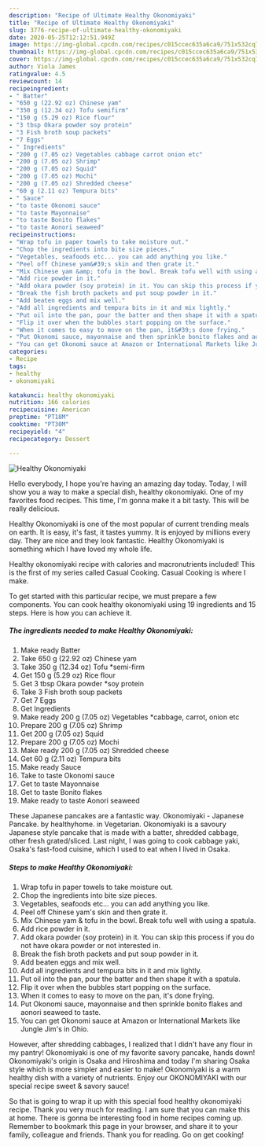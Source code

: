 ```yaml
---
description: "Recipe of Ultimate Healthy Okonomiyaki"
title: "Recipe of Ultimate Healthy Okonomiyaki"
slug: 3776-recipe-of-ultimate-healthy-okonomiyaki
date: 2020-05-25T12:12:51.949Z
image: https://img-global.cpcdn.com/recipes/c015ccec635a6ca9/751x532cq70/healthy-okonomiyaki-recipe-main-photo.jpg
thumbnail: https://img-global.cpcdn.com/recipes/c015ccec635a6ca9/751x532cq70/healthy-okonomiyaki-recipe-main-photo.jpg
cover: https://img-global.cpcdn.com/recipes/c015ccec635a6ca9/751x532cq70/healthy-okonomiyaki-recipe-main-photo.jpg
author: Viola James
ratingvalue: 4.5
reviewcount: 14
recipeingredient:
- " Batter"
- "650 g (22.92 oz) Chinese yam"
- "350 g (12.34 oz) Tofu semifirm"
- "150 g (5.29 oz) Rice flour"
- "3 tbsp Okara powder soy protein"
- "3 Fish broth soup packets"
- "7 Eggs"
- " Ingredients"
- "200 g (7.05 oz) Vegetables cabbage carrot onion etc"
- "200 g (7.05 oz) Shrimp"
- "200 g (7.05 oz) Squid"
- "200 g (7.05 oz) Mochi"
- "200 g (7.05 oz) Shredded cheese"
- "60 g (2.11 oz) Tempura bits"
- " Sauce"
- "to taste Okonomi sauce"
- "to taste Mayonnaise"
- "to taste Bonito flakes"
- "to taste Aonori seaweed"
recipeinstructions:
- "Wrap tofu in paper towels to take moisture out."
- "Chop the ingredients into bite size pieces."
- "Vegetables, seafoods etc... you can add anything you like."
- "Peel off Chinese yam&#39;s skin and then grate it."
- "Mix Chinese yam &amp; tofu in the bowl. Break tofu well with using a spatula."
- "Add rice powder in it."
- "Add okara powder (soy protein) in it. You can skip this process if you do not have okara powder or not interested in."
- "Break the fish broth packets and put soup powder in it."
- "Add beaten eggs and mix well."
- "Add all ingredients and tempura bits in it and mix lightly."
- "Put oil into the pan, pour the batter and then shape it with a spatula."
- "Flip it over when the bubbles start popping on the surface."
- "When it comes to easy to move on the pan, it&#39;s done frying."
- "Put Okonomi sauce, mayonnaise and then sprinkle bonito flakes and aonori seaweed to taste."
- "You can get Okonomi sauce at Amazon or International Markets like Jungle Jim&#39;s in Ohio."
categories:
- Recipe
tags:
- healthy
- okonomiyaki

katakunci: healthy okonomiyaki 
nutrition: 166 calories
recipecuisine: American
preptime: "PT18M"
cooktime: "PT30M"
recipeyield: "4"
recipecategory: Dessert

---
```



![Healthy Okonomiyaki](https://img-global.cpcdn.com/recipes/c015ccec635a6ca9/751x532cq70/healthy-okonomiyaki-recipe-main-photo.jpg)

Hello everybody, I hope you're having an amazing day today. Today, I will show you a way to make a special dish, healthy okonomiyaki. One of my favorites food recipes. This time, I'm gonna make it a bit tasty. This will be really delicious.

Healthy Okonomiyaki is one of the most popular of current trending meals on earth. It is easy, it's fast, it tastes yummy. It is enjoyed by millions every day. They are nice and they look fantastic. Healthy Okonomiyaki is something which I have loved my whole life.

Healthy okonomiyaki recipe with calories and macronutrients included! This is the first of my series called Casual Cooking. Casual Cooking is where I make.


To get started with this particular recipe, we must prepare a few components. You can cook healthy okonomiyaki using 19 ingredients and 15 steps. Here is how you can achieve it.

<!--inarticleads1-->

##### The ingredients needed to make Healthy Okonomiyaki:

1. Make ready  Batter
1. Take 650 g (22.92 oz) Chinese yam
1. Take 350 g (12.34 oz) Tofu *semi-firm
1. Get 150 g (5.29 oz) Rice flour
1. Get 3 tbsp Okara powder *soy protein
1. Take 3 Fish broth soup packets
1. Get 7 Eggs
1. Get  Ingredients
1. Make ready 200 g (7.05 oz) Vegetables *cabbage, carrot, onion etc
1. Prepare 200 g (7.05 oz) Shrimp
1. Get 200 g (7.05 oz) Squid
1. Prepare 200 g (7.05 oz) Mochi
1. Make ready 200 g (7.05 oz) Shredded cheese
1. Get 60 g (2.11 oz) Tempura bits
1. Make ready  Sauce
1. Take to taste Okonomi sauce
1. Get to taste Mayonnaise
1. Get to taste Bonito flakes
1. Make ready to taste Aonori seaweed


These Japanese pancakes are a fantastic way. Okonomiyaki - Japanese Pancake. by healthyhome. in Vegetarian. Okonomiyaki is a savoury Japanese style pancake that is made with a batter, shredded cabbage, other fresh grated/sliced. Last night, I was going to cook cabbage yaki, Osaka&#39;s fast-food cuisine, which I used to eat when I lived in Osaka. 

<!--inarticleads2-->

##### Steps to make Healthy Okonomiyaki:

1. Wrap tofu in paper towels to take moisture out.
1. Chop the ingredients into bite size pieces.
1. Vegetables, seafoods etc... you can add anything you like.
1. Peel off Chinese yam&#39;s skin and then grate it.
1. Mix Chinese yam &amp; tofu in the bowl. Break tofu well with using a spatula.
1. Add rice powder in it.
1. Add okara powder (soy protein) in it. You can skip this process if you do not have okara powder or not interested in.
1. Break the fish broth packets and put soup powder in it.
1. Add beaten eggs and mix well.
1. Add all ingredients and tempura bits in it and mix lightly.
1. Put oil into the pan, pour the batter and then shape it with a spatula.
1. Flip it over when the bubbles start popping on the surface.
1. When it comes to easy to move on the pan, it&#39;s done frying.
1. Put Okonomi sauce, mayonnaise and then sprinkle bonito flakes and aonori seaweed to taste.
1. You can get Okonomi sauce at Amazon or International Markets like Jungle Jim&#39;s in Ohio.


However, after shredding cabbages, I realized that I didn&#39;t have any flour in my pantry! Okonomiyaki is one of my favorite savory pancake, hands down! Okonomiyaki&#39;s origin is Osaka and Hiroshima and today I&#39;m sharing Osaka style which is more simpler and easier to make! Okonomiyaki is a warm healthy dish with a variety of nutrients. Enjoy our OKONOMIYAKI with our special recipe sweet &amp; savory sauce! 

So that is going to wrap it up with this special food healthy okonomiyaki recipe. Thank you very much for reading. I am sure that you can make this at home. There is gonna be interesting food in home recipes coming up. Remember to bookmark this page in your browser, and share it to your family, colleague and friends. Thank you for reading. Go on get cooking!
